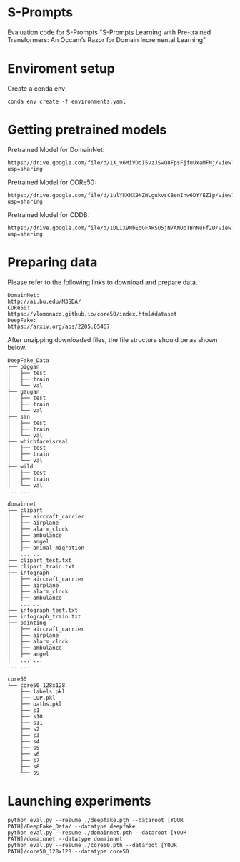 # S-Prompts
Evaluation code for S-Prompts
"S-Prompts Learning with Pre-trained Transformers: An Occam’s Razor for Domain Incremental Learning"

# Enviroment setup
Create a conda env:
```
conda env create -f environments.yaml
```
# Getting pretrained models

Pretrained Model for DomainNet:
```angular2html
https://drive.google.com/file/d/1X_v6MiVDoI5vzJSwQ8FpsFjfuUxaMFNj/view?usp=sharing
```
Pretrained Model for CORe50:
```angular2html
https://drive.google.com/file/d/1ulYKXNX9NZWLgukvsCBenIhw6DYYEZIp/view?usp=sharing
```
Pretrained Model for CDDB:
```angular2html
https://drive.google.com/file/d/1DLIX9MbEqGFARSU5jN7ANOoTBnNuFf2D/view?usp=sharing
```



# Preparing data
Please refer to the following links to download and prepare data. 
```
DomainNet:
http://ai.bu.edu/M3SDA/
CORe50:
https://vlomonaco.github.io/core50/index.html#dataset
DeepFake:
https://arxiv.org/abs/2205.05467
```

After unzipping downloaded files, the file structure should be as shown below.
```
DeepFake_Data
├── biggan
│   ├── test
│   ├── train
│   └── val
├── gaugan
│   ├── test
│   ├── train
│   └── val
├── san
│   ├── test
│   ├── train
│   └── val
├── whichfaceisreal
│   ├── test
│   ├── train
│   └── val
├── wild
│   ├── test
│   ├── train
│   └── val
... ...
```

```angular2html
domainnet
├── clipart
│   ├── aircraft_carrier
│   ├── airplane
│   ├── alarm_clock
│   ├── ambulance
│   ├── angel
│   ├── animal_migration
│   ... ...
├── clipart_test.txt
├── clipart_train.txt
├── infograph
│   ├── aircraft_carrier
│   ├── airplane
│   ├── alarm_clock
│   ├── ambulance
│   ... ...
├── infograph_test.txt
├── infograph_train.txt
├── painting
│   ├── aircraft_carrier
│   ├── airplane
│   ├── alarm_clock
│   ├── ambulance
│   ├── angel
│   ... ...
... ...
```

```
core50
└── core50_128x128
    ├── labels.pkl
    ├── LUP.pkl
    ├── paths.pkl
    ├── s1
    ├── s10
    ├── s11
    ├── s2
    ├── s3
    ├── s4
    ├── s5
    ├── s6
    ├── s7
    ├── s8
    └── s9

```



# Launching experiments

[//]: # (```)

[//]: # (python eval.py --resume ./deepfake.pth --dataroot /home/wangyabin/workspace/DeepFake_Data/CL_data/ --datatype deepfake )

[//]: # (python eval.py --resume ./domainnet.pth --dataroot /home/wangyabin/workspace/datasets/domainnet --datatype domainnet )

[//]: # (python eval.py --resume ./core50.pth --dataroot /home/wangyabin/workspace/core50/data/core50_128x128 --datatype core50 )

[//]: # (```)
```
python eval.py --resume ./deepfake.pth --dataroot [YOUR PATH]/DeepFake_Data/ --datatype deepfake 
python eval.py --resume ./domainnet.pth --dataroot [YOUR PATH]/domainnet --datatype domainnet 
python eval.py --resume ./core50.pth --dataroot [YOUR PATH]/core50_128x128 --datatype core50 
```
